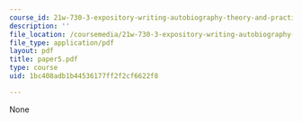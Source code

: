 ```yaml
---
course_id: 21w-730-3-expository-writing-autobiography-theory-and-practice-spring-2001
description: ''
file_location: /coursemedia/21w-730-3-expository-writing-autobiography-theory-and-practice-spring-2001/1bc408adb1b44536177ff2f2cf6622f8_paper5.pdf
file_type: application/pdf
layout: pdf
title: paper5.pdf
type: course
uid: 1bc408adb1b44536177ff2f2cf6622f8

---
```

None